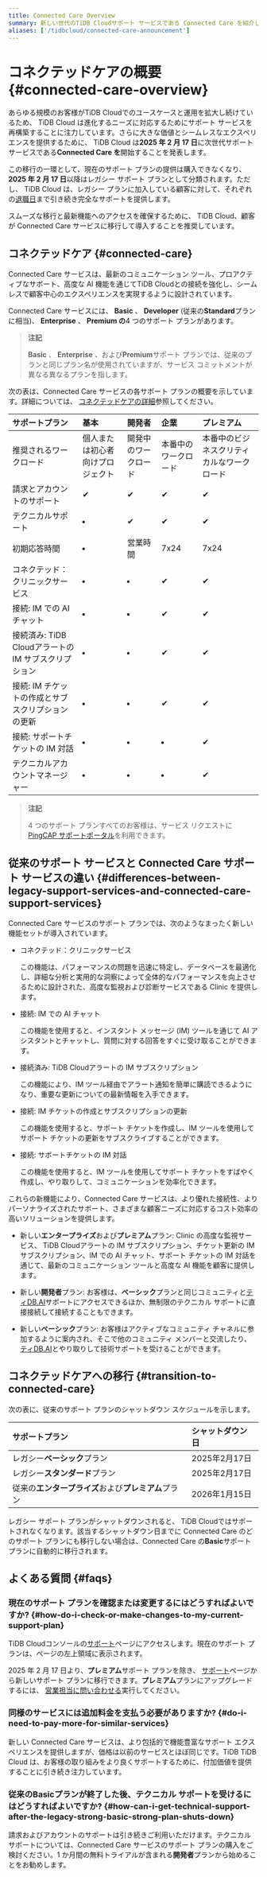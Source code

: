 ```yaml
---
title: Connected Care Overview
summary: 新しい世代のTiDB Cloudサポート サービスである Connected Care を紹介します。
aliases: ['/tidbcloud/connected-care-announcement']
---
```


# コネクテッドケアの概要 {#connected-care-overview}

あらゆる規模のお客様がTiDB Cloudでのユースケースと運用を拡大し続けているため、 TiDB Cloud は進化するニーズに対応するためにサポート サービスを再構築することに注力しています。さらに大きな価値とシームレスなエクスペリエンスを提供するために、 TiDB Cloud は**2025 年 2 月 17 日**に次世代サポート サービスである**Connected Care を**開始することを発表します。

この移行の一環として、現在のサポート プランの提供は購入できなくなり、 **2025 年 2 月 17 日**以降はレガシー サポート プランとして分類されます。ただし、 TiDB Cloud は、レガシー プランに加入している顧客に対して、それぞれの[退職日](#transition-to-connected-care)まで引き続き完全なサポートを提供します。

スムーズな移行と最新機能へのアクセスを確保するために、 TiDB Cloud、顧客が Connected Care サービスに移行して導入することを推奨しています。

## コネクテッドケア {#connected-care}

Connected Care サービスは、最新のコミュニケーション ツール、プロアクティブなサポート、高度な AI 機能を通じてTiDB Cloudとの接続を強化し、シームレスで顧客中心のエクスペリエンスを実現するように設計されています。

Connected Care サービスには、 **Basic** 、 **Developer** (従来の**Standard**プランに相当)、 **Enterprise** 、 **Premium の**4 つのサポート プランがあります。

> **注記**
>
> **Basic** 、 **Enterprise** 、および**Premium**サポート プランでは、従来のプランと同じプラン名が使用されていますが、サービス コミットメントが異なる異なるプランを指します。

次の表は、Connected Care サービスの各サポート プランの概要を示しています。詳細については、 [コネクテッドケアの詳細](/tidb-cloud/connected-care-detail.md)参照してください。

| サポートプラン                            | 基本               | 開発者        | 企業         | プレミアム                 |
| :--------------------------------- | :--------------- | :--------- | :--------- | :-------------------- |
| 推奨されるワークロード                        | 個人または初心者向けプロジェクト | 開発中のワークロード | 本番中のワークロード | 本番中のビジネスクリティカルなワークロード |
| 請求とアカウントのサポート                      | ✔                | ✔          | ✔          | ✔                     |
| テクニカルサポート                          | <li></li>        | ✔          | ✔          | ✔                     |
| 初期応答時間                             | <li></li>        | 営業時間       | 7x24       | 7x24                  |
| コネクテッド：クリニックサービス                   | <li></li>        | <li></li>  | ✔          | ✔                     |
| 接続: IM での AI チャット                  | <li></li>        | <li></li>  | ✔          | ✔                     |
| 接続済み: TiDB Cloudアラートの IM サブスクリプション | <li></li>        | <li></li>  | ✔          | ✔                     |
| 接続: IM チケットの作成とサブスクリプションの更新        | <li></li>        | <li></li>  | ✔          | ✔                     |
| 接続: サポートチケットの IM 対話                | <li></li>        | <li></li>  | <li></li>  | ✔                     |
| テクニカルアカウントマネージャー                   | <li></li>        | <li></li>  | <li></li>  | ✔                     |

> **注記**
>
> 4 つのサポート プランすべてのお客様は、サービス リクエストに[PingCAP サポートポータル](https://tidb.support.pingcap.com/)を利用できます。

## 従来のサポート サービスと Connected Care サポート サービスの違い {#differences-between-legacy-support-services-and-connected-care-support-services}

Connected Care サービスのサポート プランでは、次のようなまったく新しい機能セットが導入されています。

-   コネクテッド：クリニックサービス

    この機能は、パフォーマンスの問題を迅速に特定し、データベースを最適化し、詳細な分析と実用的な洞察によって全体的なパフォーマンスを向上させるために設計された、高度な監視および診断サービスである Clinic を提供します。

-   接続: IM での AI チャット

    この機能を使用すると、インスタント メッセージ (IM) ツールを通じて AI アシスタントとチャットし、質問に対する回答をすぐに受け取ることができます。

-   接続済み: TiDB Cloudアラートの IM サブスクリプション

    この機能により、IM ツール経由でアラート通知を簡単に購読できるようになり、重要な更新についての最新情報を入手できます。

-   接続: IM チケットの作成とサブスクリプションの更新

    この機能を使用すると、サポート チケットを作成し、IM ツールを使用してサポート チケットの更新をサブスクライブすることができます。

-   接続: サポートチケットの IM 対話

    この機能を使用すると、IM ツールを使用してサポート チケットをすばやく作成し、やり取りして、コミュニケーションを効率化できます。

これらの新機能により、Connected Care サービスは、より優れた接続性、よりパーソナライズされたサポート、さまざまな顧客ニーズに対応するコスト効率の高いソリューションを提供します。

-   新しい**エンタープライズ**および**プレミアム**プラン: Clinic の高度な監視サービス、 TiDB Cloudアラートの IM サブスクリプション、チケット更新の IM サブスクリプション、IM での AI チャット、サポート チケットの IM 対話を通じて、最新のコミュニケーション ツールと高度な AI 機能を顧客に提供します。

-   新しい**開発者**プラン: お客様は、**ベーシック**プランと同じコミュニティと[ティDB.AI](https://tidb.ai/)サポートにアクセスできるほか、無制限のテクニカル サポートに直接接続して接続することもできます。

-   新しい**ベーシック**プラン: お客様はアクティブなコミュニティ チャネルに参加するように案内され、そこで他のコミュニティ メンバーと交流したり、 [ティDB.AI](https://tidb.ai/)とやり取りして技術サポートを受けることができます。

## コネクテッドケアへの移行 {#transition-to-connected-care}

次の表に、従来のサポート プランのシャットダウン スケジュールを示します。

| サポートプラン                        | シャットダウン日   |
| :----------------------------- | :--------- |
| レガシー**ベーシック**プラン               | 2025年2月17日 |
| レガシー**スタンダード**プラン              | 2025年2月17日 |
| 従来の**エンタープライズ**および**プレミアム**プラン | 2026年1月15日 |

レガシー サポート プランがシャットダウンされると、 TiDB Cloudではサポートされなくなります。該当するシャットダウン日までに Connected Care のどのサポート プランにも移行しない場合は、Connected Care の**Basic**サポート プランに自動的に移行されます。

## よくある質問 {#faqs}

### 現在のサポート プランを確認または変更するにはどうすればよいですか? {#how-do-i-check-or-make-changes-to-my-current-support-plan}

TiDB Cloudコンソールの[サポート](https://tidbcloud.com/console/org-settings/support)ページにアクセスします。現在のサポート プランは、ページの左上領域に表示されます。

2025 年 2 月 17 日より、**プレミアム**サポート プランを除き、 [サポート](https://tidbcloud.com/console/org-settings/support)ページから新しいサポート プランに移行できます。**プレミアム**プランにアップグレードするには、 [営業担当に問い合わせる](https://www.pingcap.com/contact-us)実行してください。

### 同様のサービスには追加料金を支払う必要がありますか? {#do-i-need-to-pay-more-for-similar-services}

新しい Connected Care サービスは、より包括的で機能豊富なサポート エクスペリエンスを提供しますが、価格は以前のサービスとほぼ同じです。TiDB TiDB Cloud は、お客様の取り組みをより良くサポートするために、付加価値を提供することに引き続き注力しています。

### 従来の<strong>Basic</strong>プランが終了した後、テクニカル サポートを受けるにはどうすればよいですか? {#how-can-i-get-technical-support-after-the-legacy-strong-basic-strong-plan-shuts-down}

請求およびアカウントのサポートは引き続きご利用いただけます。テクニカル サポートについては、Connected Care サービスのサポート プランの購入をご検討ください。1 か月間の無料トライアルが含まれる**開発者**プランから始めることをお勧めします。
